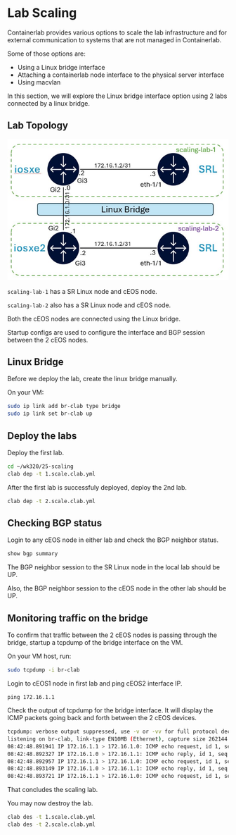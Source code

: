 # Lab Scaling

Containerlab provides various options to scale the lab infrastructure and for external communication to systems that are not managed in Containerlab.

Some of those options are:
- Using a Linux bridge interface
- Attaching a containerlab node interface to the physical server interface
- Using macvlan

In this section, we will explore the Linux bridge interface option using 2 labs connected by a linux bridge.

## Lab Topology

![image](../images/scaling-topology.jpg)

`scaling-lab-1` has a SR Linux node and cEOS node.

`scaling-lab-2` also has a SR Linux node and cEOS node.

Both the cEOS nodes are connected using the Linux bridge.

Startup configs are used to configure the interface and BGP session between the 2 cEOS nodes.

## Linux Bridge

Before we deploy the lab, create the linux bridge manually.

On your VM:

```bash
sudo ip link add br-clab type bridge
sudo ip link set br-clab up
```

## Deploy the labs

Deploy the first lab.

```bash
cd ~/wk320/25-scaling
clab dep -t 1.scale.clab.yml
```

After the first lab is successfuly deployed, deploy the 2nd lab.

```bash
clab dep -t 2.scale.clab.yml
```

## Checking BGP status

Login to any cEOS node in either lab and check the BGP neighbor status.

```bash
show bgp summary
```

The BGP neighbor session to the SR Linux node in the local lab should be UP.

Also, the BGP neighbor session to the cEOS node in the other lab should be UP.

## Monitoring traffic on the bridge

To confirm that traffic between the 2 cEOS nodes is passing through the bridge, startup a tcpdump of the bridge interface on the VM.

On your VM host, run:

```bash
sudo tcpdump -i br-clab
```

Login to cEOS1 node in first lab and ping cEOS2 interface IP.

```srl
ping 172.16.1.1
```

Check the output of tcpdump for the bridge interface. It will display the ICMP packets going back and forth between the 2 cEOS devices.

```bash
tcpdump: verbose output suppressed, use -v or -vv for full protocol decode
listening on br-clab, link-type EN10MB (Ethernet), capture size 262144 bytes
08:42:48.891941 IP 172.16.1.1 > 172.16.1.0: ICMP echo request, id 1, seq 0, length 80
08:42:48.892327 IP 172.16.1.0 > 172.16.1.1: ICMP echo reply, id 1, seq 0, length 80
08:42:48.892957 IP 172.16.1.1 > 172.16.1.0: ICMP echo request, id 1, seq 1, length 80
08:42:48.893149 IP 172.16.1.0 > 172.16.1.1: ICMP echo reply, id 1, seq 1, length 80
08:42:48.893721 IP 172.16.1.1 > 172.16.1.0: ICMP echo request, id 1, seq 2, length 80
```

That concludes the scaling lab.

You may now destroy the lab.

```bash
clab des -t 1.scale.clab.yml
clab des -t 2.scale.clab.yml
```


